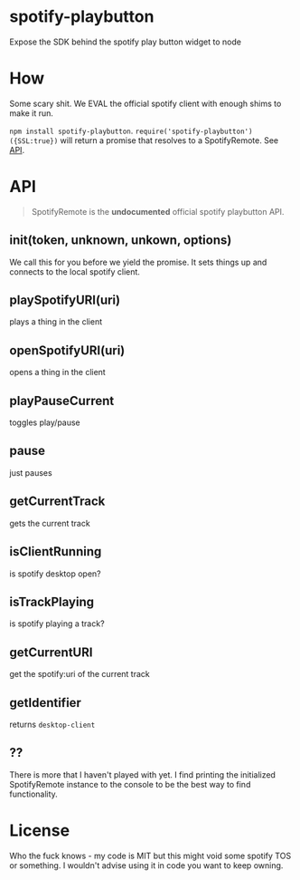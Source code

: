 spotify-playbutton
=================

Expose the SDK behind the spotify play button widget to node

# How

Some scary shit. We EVAL the official spotify client with enough
shims to make it run. 

`npm install spotify-playbutton`. `require('spotify-playbutton')({SSL:true})`
will return a promise that resolves to a SpotifyRemote. See [API](#API).

# API

> SpotifyRemote is the __undocumented__ official spotify playbutton API.

## init(token, unknown, unkown, options)

We call this for you before we yield the promise.
It sets things up and connects to the local spotify client.

## playSpotifyURI(uri)

plays a thing in the client

## openSpotifyURI(uri)

opens a thing in the client

## playPauseCurrent

toggles play/pause

## pause

just pauses

## getCurrentTrack

gets the current track

## isClientRunning

is spotify desktop open?

## isTrackPlaying

is spotify playing a track?

## getCurrentURI

get the spotify:uri of the current track

## getIdentifier

returns `desktop-client`

## ??

There is more that I haven't played with yet. 
I find printing the initialized SpotifyRemote instance to the console to be the best way to find functionality.

# License

Who the fuck knows - my code is MIT but this might void some spotify TOS
or something. I wouldn't advise using it in code you want to keep owning.
